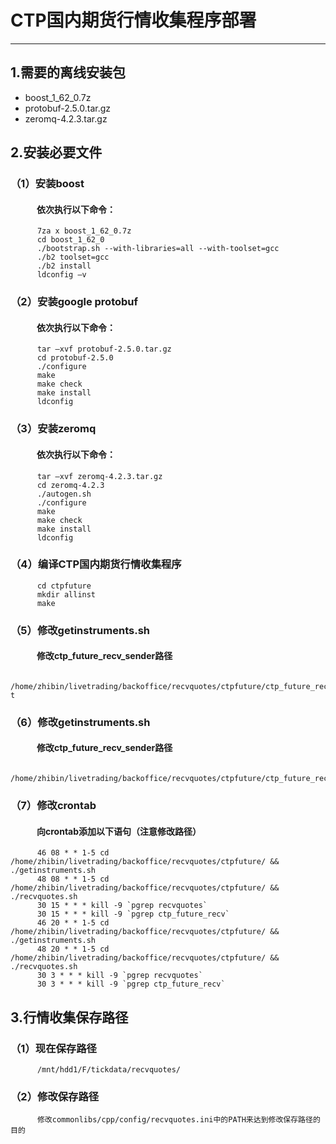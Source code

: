 # CTP国内期货行情收集程序部署
-------------------
## 1.需要的离线安装包
* boost_1_62_0.7z
* protobuf-2.5.0.tar.gz
* zeromq-4.2.3.tar.gz

## 2.安装必要文件
### （1）安装boost
#### 　　　依次执行以下命令：
          7za x boost_1_62_0.7z
          cd boost_1_62_0
          ./bootstrap.sh --with-libraries=all --with-toolset=gcc
          ./b2 toolset=gcc
          ./b2 install
          ldconfig –v

### （2）安装google protobuf
#### 　　　依次执行以下命令：
          tar –xvf protobuf-2.5.0.tar.gz
          cd protobuf-2.5.0
          ./configure
          make
          make check
          make install
          ldconfig

### （3）安装zeromq
#### 　　　依次执行以下命令：
          tar –xvf zeromq-4.2.3.tar.gz
          cd zeromq-4.2.3
          ./autogen.sh
          ./configure
          make
          make check
          make install
          ldconfig

### （4）编译CTP国内期货行情收集程序
          cd ctpfuture
          mkdir allinst
          make

### （5）修改getinstruments.sh
#### 　　　修改ctp_future_recv_sender路径
        /home/zhibin/livetrading/backoffice/recvquotes/ctpfuture/ctp_future_recv_sender t
        
### （6）修改getinstruments.sh
#### 　　　修改ctp_future_recv_sender路径
        /home/zhibin/livetrading/backoffice/recvquotes/ctpfuture/ctp_future_recv_sender

### （7）修改crontab
#### 　　　向crontab添加以下语句（注意修改路径）
          46 08 * * 1-5 cd /home/zhibin/livetrading/backoffice/recvquotes/ctpfuture/ && ./getinstruments.sh
          48 08 * * 1-5 cd /home/zhibin/livetrading/backoffice/recvquotes/ctpfuture/ && ./recvquotes.sh
          30 15 * * * kill -9 `pgrep recvquotes`
          30 15 * * * kill -9 `pgrep ctp_future_recv`
          46 20 * * 1-5 cd /home/zhibin/livetrading/backoffice/recvquotes/ctpfuture/ && ./getinstruments.sh
          48 20 * * 1-5 cd /home/zhibin/livetrading/backoffice/recvquotes/ctpfuture/ && ./recvquotes.sh
          30 3 * * * kill -9 `pgrep recvquotes`
          30 3 * * * kill -9 `pgrep ctp_future_recv`

## 3.行情收集保存路径
### （1）现在保存路径
          /mnt/hdd1/F/tickdata/recvquotes/
### （2）修改保存路径
          修改commonlibs/cpp/config/recvquotes.ini中的PATH来达到修改保存路径的目的
